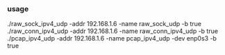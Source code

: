 
### usage
./raw_sock_ipv4_udp -addr 192.168.1.6 -name raw_sock_udp -b true 
./raw_conn_ipv4_udp -addr 192.168.1.6 -name raw_conn_ipv4_udp -b true 
./pcap_ipv4_udp -addr 192.168.1.6 -name pcap_ipv4_udp -dev enp0s3 -b true
